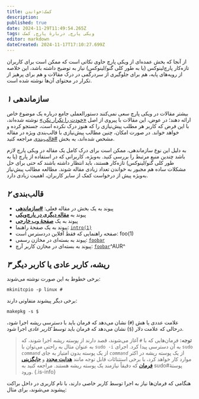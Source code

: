 ```yaml
---
title: کمک:خواندن
description: 
published: true
date: 2024-11-29T11:49:54.265Z
tags: ویکی پارچ, دربارهٔ پارچ, کمک
editor: markdown
dateCreated: 2024-11-17T17:10:27.699Z
---
```


از آنجا که بخش عمده‌ای از ویکی پارچ حاوی نکاتی است که ممکن است برای کاربران تازه‌کار پارچ‌لینوکس (یا به طور کلی گنو/لینوکس) نیاز به توضیح داشته باشد، این خلاصه از رویه‌های پایه، هم برای جلوگیری از سردرگمی در درک مقالات و هم برای پرهیز از تکرار در محتوای آن‌ها نوشته شده است.

## *۱* سازماندهی

بیشتر مقالات در ویکی پارچ سعی نمی‌کنند دستورالعملی جامع درباره یک موضوع خاص ارائه دهند؛ در عوض، این مقالات با پیروی از اصل [«خودت را تکرار نکن»](https://wiki.c2.com/?DontRepeatYourself) نوشته شده‌اند، با این فرض که کاربر هر مطلب پیش‌نیازی را که هنوز درک نکرده است، جستجو کرده و خواهد خواند. در صورت امکان، چنین مطالب پیش‌نیازی با قالب‌بندی ویژه در مقاله مشخص شده‌اند، به بخش [#قالب‌بندی](https://wiki.parchlinux.com/fa/%D8%AE%D9%88%D8%A7%D9%86%D8%AF%D9%86#%DB%B2-%D9%82%D8%A7%D9%84%D8%A8%D8%A8%D9%86%D8%AF%DB%8C) مراجعه کنید.

به دلیل این نوع سازماندهی، ممکن است برای درک کامل یک مقاله در ویکی پارچ لازم باشد چندین منبع مرتبط را بررسی کنید. به‌ویژه، کاربرانی که در استفاده از پارچ (یا به طور کلی گنو/لینوکس) تازه‌کار هستند، باید انتظار داشته باشند که حتی برای حل مشکلات ساده هم مجبور به خواندن تعداد زیادی مقاله شوند. مطالعه مطالب پیش‌نیاز به‌ویژه پیش از درخواست کمک از سایر کاربران، اهمیت زیادی دارد.

## *۲* قالب‌بندی

* پیوند به یک بخش در مقاله فعلی: [**#سازماندهی**](https://wiki.parchlinux.com/fa/%D8%AE%D9%88%D8%A7%D9%86%D8%AF%D9%86#%DB%B1-%D8%B3%D8%A7%D8%B2%D9%85%D8%A7%D9%86%D8%AF%D9%87%DB%8C) 
* پیوند به [**مقاله دیگری در پارچ‌ویکی**](https://wiki.parchlinux.com/fa/home)
* پیوند به یک [**صفحهٔ وب خارجی**](https://en.wikipedia.org/wiki/)
* پیوند به یک صفحهٔ راهنما: [`intro(1)` ](https://man.archlinux.org/man/intro.1)
* صفحه راهنمایی که فقط آفلاین دردسترس است: foo(1)
* پیوند به بسته‌ای در مخازن رسمی: [`foobar`](https://archlinux.org/packages/?name=foobar)
* پیوند به بسته‌ای در مخازن کاربر آرچ: [`foobar`](https://aur.archlinux.org/packages/foobar)^AUR^

## *۳* ریشه، کاربر عادی یا کاربر دیگر

برخی خطوط به این صورت نوشته می‌شوند:
```
mkinitcpio -p linux #
```
برخی دیگر پیشوند متفاوتی دارند:
```
makepkg -s $
```
علامت عددی یا هش (`#`) نشان می‌دهد که فرمان باید با دسترسی *ریشه* اجرا شود، درحالی که علامت دلار (`$`) نشان می‌دهد که فرمان باید توسط *کاربر عادی* اجرا شود.

> **توجه:** فرمان‌هایی که با `#` آغاز می‌شوند، قصد دارند از *پوسته ریشه* اجرا شوند، که به عنوان مثال به راحتی می‌توان با `sudo -i` به آن دسترسی پیدا کرد. اجرای `sudo` *`command`* از یک پوسته بدون امتیاز به جای *`command`* از یک پوسته ریشه در اکثر موارد کار خواهد کرد، با برخی استثنائات قابل توجه مانند [**هدایت مجدد**](https://en.wikipedia.org/wiki/Redirection_(computing)) و [**جایگزینی فرمان**](https://en.wikipedia.org/wiki/Command_substitution) که دقیقاً نیازمند یک پوسته ریشه هستند. مراجعه کنید به sudo#پوستهٔ ورود. 
{.is-info}

هنگامی که فرمان‌ها نیاز به اجرا توسط کاربر خاصی دارند، با نام کاربری در داخل براکت پیشوند می‌شوند، برای مثال: